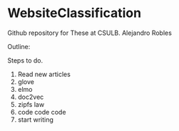 # WebsiteClassification

Github repository for These at CSULB.
Alejandro Robles


Outline:

Steps to do.

1. Read new articles
2. glove
3. elmo
4. doc2vec
5. zipfs law
6. code code code
7. start writing

